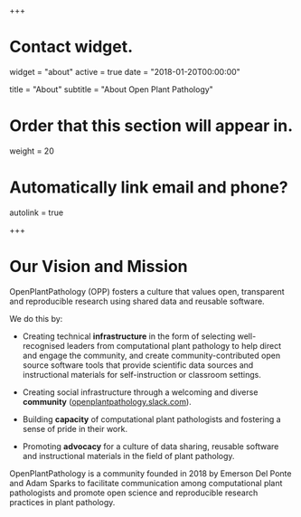 +++
  # Contact widget.
  widget = "about"
  active = true
  date = "2018-01-20T00:00:00"
  
  title = "About"
  subtitle = "About Open Plant Pathology"
  
  # Order that this section will appear in.
  weight = 20
  
  # Automatically link email and phone?
  autolink = true
  
  +++
    
  # Our Vision and Mission
  
  OpenPlantPathology (OPP) fosters a culture that values open, transparent and
  reproducible research using shared data and reusable software.
  
  We do this by:
    
  - Creating technical **infrastructure** in the form of selecting well-
  recognised leaders from computational plant pathology to help direct and
  engage the community, and create community-contributed open source software
  tools that provide scientific data sources and instructional materials for
  self-instruction or classroom settings.
  
  - Creating social infrastructure through a welcoming and diverse **community**
  ([openplantpathology.slack.com](https://openplantpathology.slack.com)).
  
  - Building **capacity** of computational plant pathologists and fostering a
  sense of pride in their work.
  
  - Promoting **advocacy** for a culture of data sharing, reusable software and
  instructional materials in the field of plant pathology.
  
  OpenPlantPathology is a community founded in 2018 by Emerson Del Ponte and
  Adam Sparks to facilitate communication among computational plant pathologists
  and promote open science and reproducible research practices in plant
  pathology.
  
  

